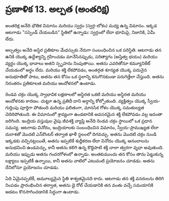 # ప్రణాళిక 13. అల్పత (అంతరిక్ష)

అంతరిక్ష అనేది భౌతిక విమానం మరియు స్వర్గం (స్వర్గ-లోకం) మధ్య ఉన్న విమానం. ఇక్కడ ఆటగాడు "సస్పెండ్ చేయబడిన" స్థితిలో ఉన్నాడు: స్వర్గంలో లేదా భూమిపై, నిజానికి, ఏమీ లేదు.

అల్పత్వం అనేది అస్థిర ప్రతికూల మేధస్సుకు నేరుగా సంబంధించిన ఒక పరిస్థితి. ఆటగాడు తన ఉనికి యొక్క ఉద్దేశ్యాన్ని గ్రహించడం మానేసినప్పుడు, పరిత్యాగం (అస్తిత్వ భయం) మరియు వ్యర్థం యొక్క భావాలు అతని స్పృహను నింపుతాయి. అతను ఎవరితోనూ కమ్యూనికేట్ చేయడంలో అర్థం లేదు. మరియు శక్తి లేకపోవడం, అంతర్గత శూన్యత యొక్క పదునైన అనుభూతితో పాటు, అతను తన కోసం ఒక స్థలాన్ని కనుగొనకుండా పరుగెత్తేలా చేస్తుంది. అతను నిరంతరం ప్రతికూలత మరియు ఆందోళనలో ఉంటాడు.

రెండవ చక్రం యొక్క స్వాభావిక లక్షణాలలో అస్థిరత ఒకటి మరియు అస్థిరత మరియు ఆందోళనకు కారణం. చుట్టూ ఉన్న ప్రతిదీ దాని అర్ధాన్ని కోల్పోతుంది. వ్యక్తిత్వం యొక్క స్వీయ-గుర్తింపు పూర్తిగా పోతుంది మరియు ఫలితంగా, మానసిక గోళం యొక్క సమతుల్యత చెదిరిపోతుంది. ఈ విమానంలో శ్రావ్యంగా ఉండటానికి అవసరమైన శక్తి లేకపోవడం వల్ల ఇదంతా జరిగింది. ఇంద్రియ వస్తువుల వైపు జీవశక్తి వ్యాప్తి అనేది రెండవ చక్రం స్థాయిలో ఒక ప్రధాన సమస్య. ఆటగాడు వినోదం, ఇంద్రియాలకు సంబంధించిన విమానం, స్వీయ-ప్రాముఖ్యత లేదా దురాశతో మొదటి ఎన్‌కౌంటర్ తర్వాత ఖాళీ స్థలంలో దిగవచ్చు. అతను మొదటి చక్రం నుండి ఇక్కడకు వచ్చినట్లయితే, అతను ఇప్పటికే శుద్దీకరణ లేదా వినోదం యొక్క ఆనందాలను అనుభవించి ఉండవచ్చు, కానీ అతను కలిగి ఉన్న కొద్దిపాటి శక్తి చాలా త్వరగా వృధా అవుతుంది. మరియు ఇప్పుడు అతను గందరగోళంలో ఉన్నాడు. అంతకుముందు తన కోసం తాను పెట్టుకున్న లక్ష్యాలు ఇప్పటికీ ఉన్నాయి, కానీ అతను వాటిలో ఎటువంటి ప్రయోజనం చూడడు. అతను దేనిలోనూ ప్రయోజనం చూడడు.

ఏది ఏమైనప్పటికీ, అమూల్యమైన స్థితి శాశ్వతమైనది కాదు. ఆటగాడు తన శక్తి వనరులను తిరిగి నింపడం ప్రారంభించిన తర్వాత, అతను డై రోల్ చేయడానికి తన వంతు వచ్చే సమయానికి ఆడటం కొనసాగించడానికి సిద్ధంగా ఉంటాడు.
